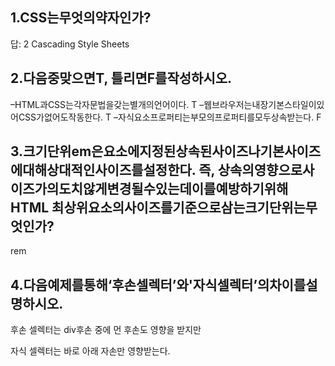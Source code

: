##  1.CSS는무엇의약자인가?

답: 2 Cascading Style Sheets



## 2.다음중맞으면T, 틀리면F를작성하시오.

–HTML과CSS는각자문법을갖는별개의언어이다.								T
–웹브라우저는내장기본스타일이있어CSS가없어도작동한다.			T
–자식요소프로퍼티는부모의프로퍼티를모두상속받는다.				  F





## 3.크기단위em은요소에지정된상속된사이즈나기본사이즈에대해상대적인사이즈를설정한다. 즉, 상속의영향으로사이즈가의도치않게변경될수있는데이를예방하기위해HTML 최상위요소의사이즈를기준으로삼는크기단위는무엇인가?

rem



## 4.다음예제를통해‘후손셀렉터’와'자식셀렉터’의차이를설명하시오.

후손 셀렉터는 div후손 중에 먼 후손도 영향을 받지만

자식 셀렉터는 바로 아래 자손만 영향받는다.